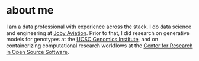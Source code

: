 # about me

I am a data professional with experience across the stack. I do data science and engineering at [Joby Aviation](https://www.jobyaviation.com/).
Prior to that, I did research on generative models for genotypes at the 
[UCSC Genomics Institute](https://ucscgenomics.soe.ucsc.edu/), 
and on containerizing computational research workflows at the 
[Center for Research in Open Source Software](https://cross.ucsc.edu/).